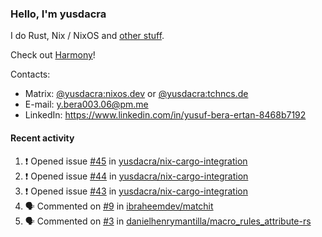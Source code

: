 ### Hello, I'm yusdacra

I do Rust, Nix / NixOS and [other stuff](https://yusdacra.gitlab.io/about).

Check out [Harmony](https://github.com/harmony-development)!

Contacts:
- Matrix: [@yusdacra:nixos.dev](https://matrix.to/#/@yusdacra:nixos.dev) or [@yusdacra:tchncs.de](https://matrix.to/#/@yusdacra:tchncs.de)
- E-mail: y.bera003.06@pm.me
- LinkedIn: https://www.linkedin.com/in/yusuf-bera-ertan-8468b7192

#### Recent activity

<!--START_SECTION:activity-->
1. ❗️ Opened issue [#45](https://github.com/yusdacra/nix-cargo-integration/issues/45) in [yusdacra/nix-cargo-integration](https://github.com/yusdacra/nix-cargo-integration)
2. ❗️ Opened issue [#44](https://github.com/yusdacra/nix-cargo-integration/issues/44) in [yusdacra/nix-cargo-integration](https://github.com/yusdacra/nix-cargo-integration)
3. ❗️ Opened issue [#43](https://github.com/yusdacra/nix-cargo-integration/issues/43) in [yusdacra/nix-cargo-integration](https://github.com/yusdacra/nix-cargo-integration)
4. 🗣 Commented on [#9](https://github.com/ibraheemdev/matchit/issues/9) in [ibraheemdev/matchit](https://github.com/ibraheemdev/matchit)
5. 🗣 Commented on [#3](https://github.com/danielhenrymantilla/macro_rules_attribute-rs/issues/3) in [danielhenrymantilla/macro_rules_attribute-rs](https://github.com/danielhenrymantilla/macro_rules_attribute-rs)
<!--END_SECTION:activity-->
